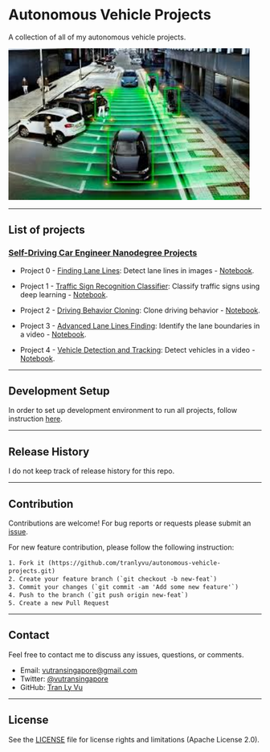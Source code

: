 # **Autonomous Vehicle Projects**

A collection of all of my autonomous vehicle projects.

<img src="img/self-driving-car.jpg" width="480" alt="Combined Image" />

---
List of projects
---

### [Self-Driving Car Engineer Nanodegree Projects](https://www.udacity.com/course/self-driving-car-engineer-nanodegree--nd013) 

* Project 0 - [Finding Lane Lines](https://github.com/tranlyvu/autonomous-vehicle-projects/tree/master/Finding%20Lane%20Lines): Detect lane lines in images - [Notebook](http://nbviewer.jupyter.org/gist/tranlyvu/df59fa9ea4a18f373947ca5c04bec801).

* Project 1 - [Traffic Sign Recognition Classifier](https://github.com/tranlyvu/autonomous-vehicle-projects/tree/master/Traffic%20Sign%20Classifier): Classify traffic signs using deep learning - [Notebook](http://nbviewer.jupyter.org/gist/tranlyvu/83ae4a2ef68908f33b3c4f3d11b1e374).

* Project 2 - [Driving Behavior Cloning](https://github.com/tranlyvu/autonomous-vehicle-projects/tree/master/Behavior%20Cloning): Clone driving behavior - [Notebook](http://nbviewer.jupyter.org/gist/tranlyvu/671c4e258dcc5535f27e458e346c64e9).

* Project 3 - [Advanced Lane Lines Finding](https://github.com/tranlyvu/autonomous-vehicle-projects/tree/master/Advanced%20Lane%20Lines): Identify the lane boundaries in a video - [Notebook](http://nbviewer.jupyter.org/gist/tranlyvu/ffb64be864e9b67cc2aa273d34df8b45).

* Project 4 - [Vehicle Detection and Tracking](https://github.com/tranlyvu/autonomous-vehicle-projects/tree/master/Vehicle%20Detection): Detect vehicles in a video - [Notebook](http://nbviewer.jupyter.org/gist/tranlyvu/3f15440e66a89c1b50bb4993878d1390).

---
Development Setup
---

In order to set up development environment to run all projects, follow instruction [here](https://github.com/tranlyvu/autonomous-vehicle-projects/tree/master/env).

--- 
Release History
---

I do not keep track of release history for this repo.

---
Contribution
---

Contributions are welcome! For bug reports or requests please submit an [issue](https://github.com/tranlyvu/autonomous-vehicle-projects/issues).

For new feature contribution, please follow the following instruction:

```
1. Fork it (https://github.com/tranlyvu/autonomous-vehicle-projects.git)
2. Create your feature branch (`git checkout -b new-feat`)
3. Commit your changes (`git commit -am 'Add some new feature'`)
4. Push to the branch (`git push origin new-feat`)
5. Create a new Pull Request
```

---
Contact
---

Feel free to contact me to discuss any issues, questions, or comments.
*  Email: vutransingapore@gmail.com
*  Twitter: [@vutransingapore](https://twitter.com/vutransingapore)
*  GitHub: [Tran Ly Vu](https://github.com/tranlyvu)

---
License
---
See the [LICENSE](https://github.com/tranlyvu/autonomous-vehicle-projects/blob/master/LICENSE) file for license rights and limitations (Apache License 2.0).